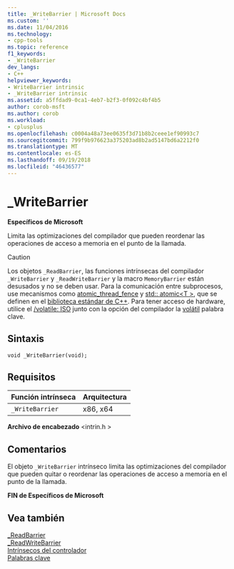 ```yaml
---
title: _WriteBarrier | Microsoft Docs
ms.custom: ''
ms.date: 11/04/2016
ms.technology:
- cpp-tools
ms.topic: reference
f1_keywords:
- _WriteBarrier
dev_langs:
- C++
helpviewer_keywords:
- WriteBarrier intrinsic
- _WriteBarrier intrinsic
ms.assetid: a5ffdad9-0ca1-4eb7-b2f3-0f092c4bf4b5
author: corob-msft
ms.author: corob
ms.workload:
- cplusplus
ms.openlocfilehash: c0004a48a73ee0635f3d71b8b2ceee1ef90993c7
ms.sourcegitcommit: 799f9b976623a375203ad8b2ad5147bd6a2212f0
ms.translationtype: MT
ms.contentlocale: es-ES
ms.lasthandoff: 09/19/2018
ms.locfileid: "46436577"
---
```

# <a name="writebarrier"></a>_WriteBarrier

**Específicos de Microsoft**

Limita las optimizaciones del compilador que pueden reordenar las operaciones de acceso a memoria en el punto de la llamada.

> [!CAUTION]
>  Los objetos `_ReadBarrier`, las funciones intrínsecas del compilador `_WriteBarrier` y `_ReadWriteBarrier` y la macro `MemoryBarrier` están desusados y no se deben usar. Para la comunicación entre subprocesos, use mecanismos como [atomic_thread_fence](../standard-library/atomic-functions.md#atomic_thread_fence) y [std:: atomic\<T >](../standard-library/atomic.md), que se definen en el [biblioteca estándar de C++](../standard-library/cpp-standard-library-reference.md). Para tener acceso de hardware, utilice el [/volatile: ISO](../build/reference/volatile-volatile-keyword-interpretation.md) junto con la opción del compilador la [volátil](../cpp/volatile-cpp.md) palabra clave.

## <a name="syntax"></a>Sintaxis

```
void _WriteBarrier(void);
```

## <a name="requirements"></a>Requisitos

|Función intrínseca|Arquitectura|
|---------------|------------------|
|`_WriteBarrier`|x86, x64|

**Archivo de encabezado** \<intrin.h >

## <a name="remarks"></a>Comentarios

El objeto `_WriteBarrier` intrínseco limita las optimizaciones del compilador que pueden quitar o reordenar las operaciones de acceso a memoria en el punto de la llamada.

**FIN de Específicos de Microsoft**

## <a name="see-also"></a>Vea también

[_ReadBarrier](../intrinsics/readbarrier.md)<br/>
[_ReadWriteBarrier](../intrinsics/readwritebarrier.md)<br/>
[Intrínsecos del controlador](../intrinsics/compiler-intrinsics.md)<br/>
[Palabras clave](../cpp/keywords-cpp.md)
